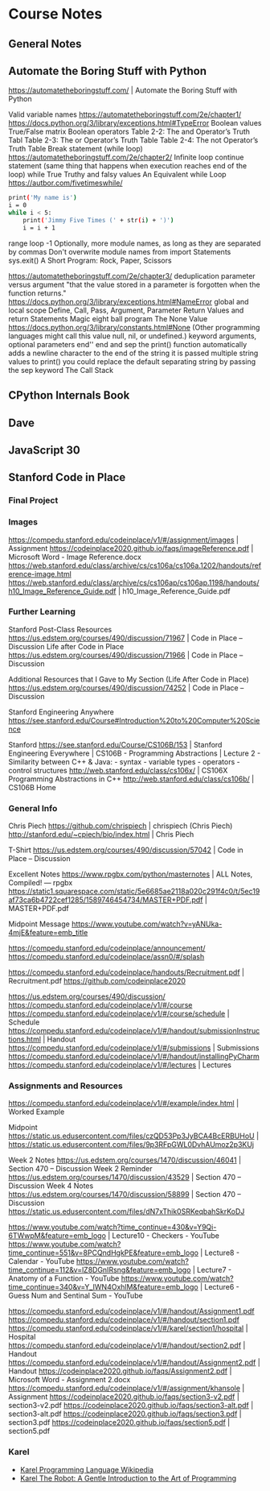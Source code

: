 # Course Notes

## General Notes

<!--
HTMl and CSS
https://developer.mozilla.org/en-US/docs/Web/HTML/Element | HTML elements reference - HTML: Hypertext Markup Language | MDN
https://developer.mozilla.org/en-US/docs/Web/CSS | CSS: Cascading Style Sheets | MDN

https://twitter.com/unclebobmartin/status/1010660993851117569 | Uncle Bob Martin on Twitter: "Programs are made up of Dijkstra’s three structures: Sequence, Selection, and Iteration. Each of these is based upon jumps. Sequential statements jump from the end of the first to be beginning of the second."

https://www.python.org/dev/peps/pep-0008/#indentation | PEP 8 -- Style Guide for Python Code | Python.org

https://en.wikipedia.org/wiki/Self-documenting_code | Self-documenting code - Wikipedia
https://en.wikipedia.org/wiki/Precondition | Precondition - Wikipedia
https://en.wikipedia.org/wiki/Postcondition | Postcondition - Wikipedia

https://en.wikipedia.org/wiki/Off-by-one_error | Off-by-one error - Wikipedia
https://en.wikipedia.org/wiki/Off-by-one_error#Fencepost_error | Off-by-one error - Wikipedia

https://en.wikipedia.org/wiki/Control_flow
https://docs.python.org/3/tutorial/controlflow.html | 4. More Control Flow Tools — Python 3.8.2 documentation
https://en.wikipedia.org/wiki/Conditional_(computer_programming) | Conditional (computer programming) - Wikipedia
https://en.wikipedia.org/wiki/Conditional_(computer_programming)#If%E2%80%93then(%E2%80%93else) | Conditional (computer programming) - Wikipedia
https://docs.python.org/3/reference/compound_stmts.html#the-while-statement | 8. Compound statements — Python 3.8.2 documentation

https://docs.python.org/3/library/functions.html | Built-in Functions — Python 3.8.3 documentation
https://docs.python.org/3.8/library/functions.html#func-range | Built-in Functions — Python 3.8.2 documentation

https://docs.python.org/3.9/library/random.html | random — Generate pseudo-random numbers — Python 3.9.0a5 documentation
https://docs.python.org/3/library/math.html | math — Mathematical functions — Python 3.8.2 documentation
https://docs.python.org/3/library/fileformats.html | File Formats — Python 3.8.3 documentation

https://en.wikipedia.org/wiki/Increment_and_decrement_operators

https://codeinplace2020.github.io/faqs/7-Functions.pdf | 7-Functions

https://en.wikipedia.org/wiki/Decomposition | Decomposition - Wikipedia

https://en.wikipedia.org/wiki/Random-access_memory | Random-access memory - Wikipedia
https://en.wikipedia.org/wiki/Scope_(computer_science) | Scope (computer science) - Wikipedia
https://en.wikipedia.org/wiki/Concatenation | Concatenation - Wikipedia
https://en.wikipedia.org/wiki/Snake_case | Snake case - Wikipedia

https://developer.mozilla.org/en-US/docs/Glossary/Parameter | Parameter - MDN Web Docs Glossary: Definitions of Web-related terms | MDN
  
https://en.wikipedia.org/wiki/George_Boole#Death | George Boole - Wikipedia
https://en.wikipedia.org/wiki/Pseudorandomness | Pseudorandomness - Wikipedia
-->

## Automate the Boring Stuff with Python

https://automatetheboringstuff.com/ | Automate the Boring Stuff with Python

Valid variable names
https://automatetheboringstuff.com/2e/chapter1/
https://docs.python.org/3/library/exceptions.html#TypeError
Boolean values
True/False matrix
Boolean operators
Table 2-2: The and Operator’s Truth Tabl
Table 2-3: The or Operator’s Truth Table
Table 2-4: The not Operator’s Truth Table
Break statement (while loop)
https://automatetheboringstuff.com/2e/chapter2/
Infinite loop
continue statement (same thing that happens when execution reaches end of the loop)
while True
Truthy and falsy values
An Equivalent while Loop
https://autbor.com/fivetimeswhile/

```bash
print('My name is')
i = 0
while i < 5:
    print('Jimmy Five Times (' + str(i) + ')')
    i = i + 1
```

range loop -1
Optionally, more module names, as long as they are separated by commas
Don't overwrite module names
from import Statements
sys.exit()
A Short Program: Rock, Paper, Scissors

https://automatetheboringstuff.com/2e/chapter3/
deduplication
parameter versus argument
"that the value stored in a parameter is forgotten when the function returns."
https://docs.python.org/3/library/exceptions.html#NameError
global and local scope
Define, Call, Pass, Argument, Parameter
Return Values and return Statements
Magic eight ball program
The None Value
https://docs.python.org/3/library/constants.html#None
(Other programming languages might call this value null, nil, or undefined.) 
keyword arguments, optional parameters
end''
end and sep
the print() function automatically adds a newline character to the end of the string it is passed
multiple string values to print()
you could replace the default separating string by passing the sep keyword
The Call Stack

## CPython Internals Book

<!--
https://docs.python.org/3/library/python.html
https://docs.python.org/3/reference/grammar.html

https://docs.python.org/3/library/dis.html | 404 Not Found

https://en.wikipedia.org/wiki/Bootstrapping_(compilers) | Bootstrapping (compilers) - Wikipedia
https://en.wikipedia.org/wiki/Self-hosting_(compilers) | Self-hosting (compilers) - Wikipedia
https://en.wikipedia.org/wiki/Source-to-source_compiler | Source-to-source compiler - Wikipedia
https://github.com/lark-parser/lark
C System API
https://docs.python.org/3.8/extending/extending.html

https://realpython.com/python-sockets/ | Socket Programming in Python (Guide) – Real Python
https://realpython.com/working-with-files-in-python/ | Working With Files in Python – Real Python
https://realpython.com/python-gui-with-wxpython/ | How to Build a Python GUI Application With wxPython – Real Python
https://www.pypy.org/ | PyPy
-->

## Dave

<!--
https://github.com/KatherineMichel/practical-python
https://dabeaz-course.github.io/practical-python/Notes/00_Setup.html
https://dabeaz-course.github.io/practical-python/Notes/01_Introduction/03_Numbers.html

https://docs.python.org/3.8/library/xml.etree.elementtree.html#xml.etree.ElementTree.Element.findall | xml.etree.ElementTree — The ElementTree XML API — Python 3.8.3 documentation
https://docs.python.org/3/library/fractions.html | fractions — Rational numbers — Python 3.8.3 documentation
-->

## JavaScript 30

<!--
https://github.com/wesbos/JavaScript30

https://www.w3schools.com/jsref/met_document_queryselector.asp | HTML DOM querySelector() Method
https://developer.mozilla.org/en-US/docs/Web/API/Element/classList | Element.classList - Web APIs | MDN
https://developer.mozilla.org/en-US/docs/Web/API/HTMLMediaElement/currentTime | HTMLMediaElement.currentTime - Web APIs | MDN

https://developer.mozilla.org/en-US/docs/Web/CSS/Using_CSS_custom_properties | Using CSS custom properties (variables) - CSS: Cascading Style Sheets | MDN

arrow function
https://medium.com/javascript-scene/familiarity-bias-is-holding-you-back-its-time-to-embrace-arrow-functions-3d37e1a9bb75 | Familiarity Bias is Holding You Back: It’s Time to Embrace Arrow Functions

https://developer.mozilla.org/en-US/docs/Web/API/MessageEvent | MessageEvent - Web APIs | MDN

Project 1
https://developer.mozilla.org/en-US/docs/Web/API/UIEvent | UIEvent - Web APIs | MDN
https://developer.mozilla.org/en-US/docs/Web/API/KeyboardEvent | KeyboardEvent - Web APIs | MDN
https://developer.mozilla.org/en-US/docs/Web/API/Document/keydown_event | Document: keydown event - Web APIs | MDN
https://developer.mozilla.org/en-US/docs/Web/API/HTMLMediaElement | HTMLMediaElement - Web APIs | MDN
https://developer.mozilla.org/en-US/docs/Web/HTML/Element/audio | <audio>: The Embed Audio element - HTML: Hypertext Markup Language | MDN
https://wiki.mozilla.org/Audio_Data_API | Audio Data API - MozillaWiki

https://www.w3schools.com/jsref/event_onkeydown.asp | onkeydown Event

Not used
https://developer.mozilla.org/en-US/docs/Web/API/HTMLOrForeignElement/dataset | HTMLOrForeignElement.dataset - Web APIs | MDN
-->

## Stanford Code in Place

### Final Project

<!--
Stanford Reflections
https://twitter.com/faridaelchuzade/status/1266107357496578050 | Farida Elchuzade on Twitter: "We have come to the end of 'Code in Place' Program organized by great professors and leaders of Stanford University. I made a sketch-note to summarize the topics I learned during the 5-week program. Let me know your thoughts about the note😊 #codeinplace #sketchandcode https://t.co/94bbbijduq" / Twitter

Simba
https://us.edstem.org/courses/490/lessons/1236/slides/6413 | Code in Place – Lessons

Final project
https://compedu.stanford.edu/codeinplace/v1/#/assignment/finalProject | Assignment
https://us.edstem.org/courses/490/discussion/69666 | Code in Place – Discussion
https://us.edstem.org/courses/490/discussion/67446 | Code in Place – Discussion

Mark's project
https://us.edstem.org/courses/490/discussion/69604 | Code in Place – Discussion
https://static.us.edusercontent.com/files/N85hJ2IHRnSfFI4iHjknP5hW

My project
https://us.edstem.org/courses/490/lessons/1327/slides/7012 | Code in Place – Lessons
https://us.edstem.org/courses/1470/discussion/67793?comment=197647 | Section 470 – Discussion

https://twitter.com/KatiMichel/status/1263737007324332032 | Katherine Michel on Twitter: "Sitting here stunned at what I just did with @GitHub Actions for my Stanford Code in Place final project. Succeeded at something I didn't even know could be done. 🤯" / Twitter
https://twitter.com/KatiMichel/status/1264308702594527238 | Katherine Michel on Twitter: "Beautiful "negative" image tweeted by @SimbaFriendsBot, my Stanford Code in Place final project, inspired by @chrispiech's dog. My Python script that powers it is run solely via @GitHub Actions, downloading, modifying, and tweeting an image within GitHub. https://t.co/RjlFu8HxYp" / Twitter
https://www.facebook.com/katherine.michel.5/posts/3238560776163561?comment_id=3239852896034349&notif_id=1590320706494522&notif_t=feed_comment | In April, I posted that I would be taking part... - Katherine Michel

https://en.wikipedia.org/wiki/Proof_of_concept | Proof of concept - Wikipedia

https://developer.twitter.com/en/apps/17971730 | Twitter Developers
https://mail.google.com/mail/u/3/?ogbl#inbox | Inbox (2) - simbaandfriendsbot@gmail.com - Gmail
https://twitter.com/SimbaFriendsBot | Katherine Michel (@SimbaFriendsBot) / Twitter
https://twitter.com/SimbaFriendsBot/status/1263318557380706305 | Katherine Michel on Twitter: "Hello world!" / Twitter
https://twitter.com/SimbaFriendsBot/status/1263365130760273920 | Katherine Michel on Twitter: "Checkout this cool image! https://t.co/H74aEcH4zp" / Twitter
https://twitter.com/SimbaFriendsBot/status/1264297922092503043 | Katherine Michel on Twitter: "https://t.co/hJjPthlIlo" / Twitter
https://twitter.com/SimbaFriendsBot/status/1264291085335101440 | Katherine Michel on Twitter: "https://t.co/rOyk6NSZxP" / 
Twitter

https://help.twitter.com/en/rules-and-policies/twitter-automation | Automation rules
https://unsplash.com/license | License | Unsplash

https://source.unsplash.com/collection/
https://source.unsplash.com/ | Unsplash Source | A Simple API for Embedding Free Photos from Unsplash
https://unsplash.com/documentation#get-a-random-photo | Unsplash API Documentation | Free HD Photo API | Unsplash

Python
https://docs.python.org/3/library/urllib.request.html | urllib.request — Extensible library for opening URLs — Python 3.8.3 documentation
https://docs.python.org/3/howto/urllib2.html | HOWTO Fetch Internet Resources Using The urllib Package — Python 3.8.3 documentation
https://docs.python.org/2/library/urllib.html#urllib.urlretrieve | 20.5. urllib — Open arbitrary resources by URL — Python 2.7.18 documentation
https://docs.python.org/3/library/urllib.parse.html | urllib.parse — Parse URLs into components — Python 3.8.3 documentation
-->

### Images

https://compedu.stanford.edu/codeinplace/v1/#/assignment/images | Assignment
https://codeinplace2020.github.io/faqs/imageReference.pdf | Microsoft Word - Image Reference.docx
https://web.stanford.edu/class/archive/cs/cs106a/cs106a.1202/handouts/reference-image.html
https://web.stanford.edu/class/archive/cs/cs106ap/cs106ap.1198/handouts/h10_Image_Reference_Guide.pdf | h10_Image_Reference_Guide.pdf

### Further Learning

Stanford
Post-Class Resources
https://us.edstem.org/courses/490/discussion/71967 | Code in Place – Discussion
Life after Code in Place
https://us.edstem.org/courses/490/discussion/71966 | Code in Place – Discussion

Additional Resources that I Gave to My Section (Life After Code in Place)
https://us.edstem.org/courses/490/discussion/74252 | Code in Place – Discussion

Stanford Engineering Anywhere
https://see.stanford.edu/Course#Introduction%20to%20Computer%20Science

Stanford
https://see.stanford.edu/Course/CS106B/153 | Stanford Engineering Everywhere | CS106B - Programming Abstractions | Lecture 2 - Similarity between C++ & Java: - syntax - variable types - operators - control structures
http://web.stanford.edu/class/cs106x/ | CS106X Programming Abstractions in C++
http://web.stanford.edu/class/cs106b/ | CS106B Home

### General Info

Chris Piech
https://github.com/chrispiech | chrispiech (Chris Piech)
http://stanford.edu/~cpiech/bio/index.html | Chris Piech

T-Shirt
https://us.edstem.org/courses/490/discussion/57042 | Code in Place – Discussion

Excellent Notes
https://www.rpgbx.com/python/masternotes | ALL Notes, Compiled! — rpgbx
https://static1.squarespace.com/static/5e6685ae2118a020c291f4c0/t/5ec19af73ca6b4722cef1285/1589746454734/MASTER+PDF.pdf | MASTER+PDF.pdf

Midpoint Message
https://www.youtube.com/watch?v=yANUka-4mjE&feature=emb_title

https://compedu.stanford.edu/codeinplace/announcement/
https://compedu.stanford.edu/codeinplace/assn0/#/splash

https://compedu.stanford.edu/codeinplace/handouts/Recruitment.pdf | Recruitment.pdf
https://github.com/codeinplace2020

https://us.edstem.org/courses/490/discussion/
https://compedu.stanford.edu/codeinplace/v1/#/course
https://compedu.stanford.edu/codeinplace/v1/#/course/schedule | Schedule
https://compedu.stanford.edu/codeinplace/v1/#/handout/submissionInstructions.html | Handout
https://compedu.stanford.edu/codeinplace/v1/#/submissions | Submissions
https://compedu.stanford.edu/codeinplace/v1/#/handout/installingPyCharm
https://compedu.stanford.edu/codeinplace/v1/#/lectures | Lectures

<!--
http://web.stanford.edu/class/cs106a/ | CS106A

Python playground
https://us.edstem.org/code/python | Section 470 – Python Playground

https://twitter.com/davidjmalan/status/1258555662688309248 | David J. Malan on Twitter: "A mosaic of screenshots of @CS50's Office Hours via @Zoom_us on 7 May 2020 with 354+ students from &lt;= 114 countries around the world. #computerscience #education #programming #code #community https://t.co/FIB4nX4XVW" / Twitter
-->

### Assignments and Resources

https://compedu.stanford.edu/codeinplace/v1/#/example/index.html | Worked Example

Midpoint
https://static.us.edusercontent.com/files/czQD53Pp3JyBCA4BcERBUHoU | https://static.us.edusercontent.com/files/9p3RFpGWL0DvhAUmoz2p3KUj

Week 2 Notes
https://us.edstem.org/courses/1470/discussion/46041 | Section 470 – Discussion
Week 2 Reminder
https://us.edstem.org/courses/1470/discussion/43529 | Section 470 – Discussion
Week 4 Notes
https://us.edstem.org/courses/1470/discussion/58899 | Section 470 – Discussion
https://static.us.edusercontent.com/files/dN7xThik0SRKeqbahSkrKoDJ

https://www.youtube.com/watch?time_continue=430&v=Y9Qi-6TWwpM&feature=emb_logo | Lecture10 - Checkers - YouTube
https://www.youtube.com/watch?time_continue=551&v=8PCQndHgkPE&feature=emb_logo | Lecture8 - Calendar - YouTube
https://www.youtube.com/watch?time_continue=112&v=lZ8DGnIRsng&feature=emb_logo | Lecture7 - Anatomy of a Function - YouTube
https://www.youtube.com/watch?time_continue=340&v=Y_IWN4OxhlM&feature=emb_logo | Lecture6 - Guess Num and Sentinal Sum - YouTube

https://compedu.stanford.edu/codeinplace/v1/#/handout/Assignment1.pdf
https://compedu.stanford.edu/codeinplace/v1/#/handout/section1.pdf
https://compedu.stanford.edu/codeinplace/v1/#/karel/section1/hospital | Hospital
https://compedu.stanford.edu/codeinplace/v1/#/handout/section2.pdf | Handout
https://compedu.stanford.edu/codeinplace/v1/#/handout/Assignment2.pdf | Handout
https://codeinplace2020.github.io/faqs/Assignment2.pdf | Microsoft Word - Assignment 2.docx
https://compedu.stanford.edu/codeinplace/v1/#/assignment/khansole | Assignment
https://codeinplace2020.github.io/faqs/section3-v2.pdf | section3-v2.pdf
https://codeinplace2020.github.io/faqs/section3-alt.pdf | section3-alt.pdf
https://codeinplace2020.github.io/faqs/section3.pdf | section3.pdf
https://codeinplace2020.github.io/faqs/section5.pdf | section5.pdf

### Karel

* [Karel Programming Language Wikipedia](https://en.wikipedia.org/wiki/Karel_(programming_language))
* [Karel The Robot: A Gentle Introduction to the Art of Programming](https://www.amazon.com/Karel-Robot-2E-Richard-Pattis/dp/0471597252)

<!--
https://compedu.stanford.edu/karel-reader/docs/python/en/intro.html | Karel Reader
https://compedu.stanford.edu/karel-reader/docs/python/en/reference.html | Karel Reader

Karel on Instagram
https://www.instagram.com/p/B_YSrXvn6F4/

Karel IDE
http://stanford.edu/~cpiech/karel/lessons.html#/english/unit8/lesson5

Reeborg
http://reeborg.ca/docs/en/# | Learn Python with Reeborg! — Learn Python with Reeborg
http://reeborg.ca/reeborg.html?lang=en&mode=python&menu=%2Fworlds%2Fmenus%2Fselect_collection_en.json&name=Other%20worlds&url=%2Fworlds%2Fmenus%2Fselect_collection_en.json | Reeborg's World

http://reeborg.ca/docs/en/basics/move.html | 1. First program — Learn Python with Reeborg
-->
